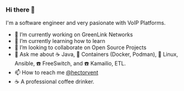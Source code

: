 ### Hi there 👋

I'm a software engineer and very pasionate with VoIP Platforms.   

- 🔭 I’m currently working on GreenLink Networks
- 🌱 I’m currently learning how to learn
- 👯 I’m looking to collaborate on Open Source Projects
- 💬 Ask me about :coffee: Java, :whale2: Containers (Docker, Podman), :penguin: Linux, Ansible, :phone: FreeSwitch, and :phone: Kamailio, ETL.
- 📫 How to reach me [@hectorvent](https://twitter.com/hectorvent)
- ☕ A professional coffee drinker.
